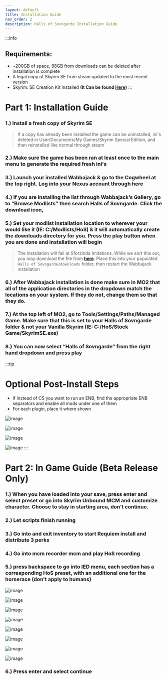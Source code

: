 ```yaml
---
layout: default
title: Installation Guide
nav_order: 2
description: Halls of Sovngarde Installation Guide
---
```


:::info
## **Requirements:**
- ~200GB of space, 98GB from downloads can be deleted after installation is complete 
- A legal copy of Skyrim SE from steam updated to the most recent version
- Skyrim: SE Creation Kit Installed **(It Can be found [Here](https://store.steampowered.com/app/1946180/Skyrim_Special_Edition_Creation_Kit/))**
:::

# **Part 1: Installation Guide**

### 1.) Install a fresh copy of Skyrim SE

> If a copy has already been installed the game can be uninstalled, ini's deleted in User/Documents/My Games/Skyrim Special Edition, and then reinstalled like normal through steam

### 2.) Make sure the game has been ran at least once to the main menu to generate the required fresh ini's

### 3.) Launch your installed Wabbajack & go to the Cogwheel at the top right. Log into your Nexus account through here

### 4.) If you are installing the list through Wabbajack’s Gallery, go to “Browse Modlists” then search Halls of Sovngarde. Click the download icon,

### 5.) Set your modlist installation location to wherever your would like it (IE: C:/Modlists/HoS) & it will automatically create the downloads directory for you. Press the play button when you are done and installation will begin

> The installation will fail at Sforzinda Imitations. While we sort this out, you may download the file from **[here](https://drive.google.com/file/d/1yj9cxN0MAFQVuOpDNg2NJl0BAZHZm7CZ/edit)**. Place this into your populated `Halls of Sovngarde/downloads` folder, then restart the Wabbajack installation

### 6.) After Wabbajack installation is done make sure in MO2 that all of the application directories in the dropdown match the locations on your system. If they do not, change them so that they do.

### 7.) At the top left of MO2, go to Tools/Settings/Paths/Managed Game. Make sure that this is set to your Halls of Sovngarde folder & not your Vanilla Skyrim (IE: C:/HoS/Stock Game/SkyrimSE.exe)

### 8.) You can now select “Halls of Sovngarde” from the right hand dropdown and press play

:::tip
# Optional Post-Install Steps

- If instead of CS you want to run an ENB, find the appropriate ENB separators and enable all mods under one of them
- For each plugin, place it where shown

![image](https://github.com/TheMrNewVegas/TheMrNewVegas.github.io/assets/112358568/5edaafa2-a375-45d3-8612-f9f1e31fb169)

![image](https://github.com/TheMrNewVegas/TheMrNewVegas.github.io/assets/112358568/11db582f-3162-4ca8-a5d1-9067f5cae443)

![image](https://github.com/TheMrNewVegas/TheMrNewVegas.github.io/assets/112358568/612b5db4-cc00-4fa7-aedd-dad613e6640d)

![image](https://github.com/TheMrNewVegas/TheMrNewVegas.github.io/assets/112358568/2706968d-db58-4e41-b7b4-63efe7984f75)
:::
# **Part 2: In Game Guide (Beta Release Only)**

### 1.) When you have loaded into your save, press enter and select preset or go into Skyrim Unbound MCM and customize character. Choose to stay in starting area, don't continue.

### 2.) Let scripts finish running

### 3.) Go into and exit inventory to start Requiem install and distribute 3 perks

### 4.) Go into mcm recorder mcm and play HoS recording

### 5.) press backspace to go into IED menu, each section has a corresponding HoS preset, with an additional one for the horserace (don't apply to humans)

![image](https://github.com/TheMrNewVegas/TheMrNewVegas.github.io/assets/112358568/216681f4-f46e-4902-b644-364615982e51)

![image](https://github.com/TheMrNewVegas/TheMrNewVegas.github.io/assets/112358568/31b6db22-9b23-4183-9111-b935a080ebbc)

![image](https://github.com/TheMrNewVegas/TheMrNewVegas.github.io/assets/112358568/7ea12259-af65-42c2-8cd0-04db56f6b947)

![image](https://github.com/TheMrNewVegas/TheMrNewVegas.github.io/assets/112358568/85ba28a3-0889-494a-a146-9ddc608a86a2)

![image](https://github.com/TheMrNewVegas/TheMrNewVegas.github.io/assets/112358568/fed43582-b43e-4079-b2bc-413088c748f7)

![image](https://github.com/TheMrNewVegas/TheMrNewVegas.github.io/assets/112358568/90bc6b58-8d68-4c73-a9fc-629d295b5ac6)

![image](https://github.com/TheMrNewVegas/TheMrNewVegas.github.io/assets/112358568/75a512f4-e05a-410f-96ed-51ffa7732735)

![image](https://github.com/TheMrNewVegas/TheMrNewVegas.github.io/assets/112358568/257e743f-74ed-4630-a6ec-08d0987023fc)

### 6.) Press enter and select continue
